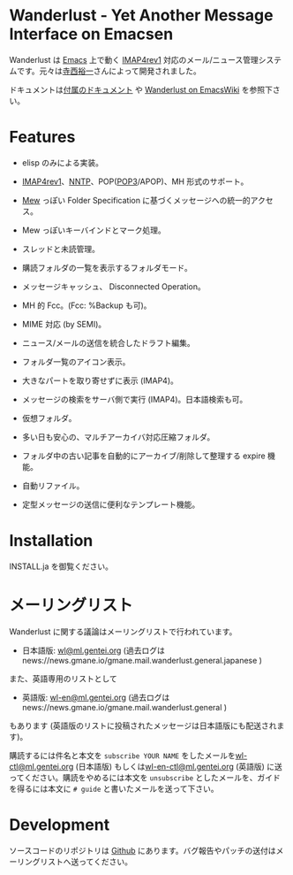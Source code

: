 Wanderlust - Yet Another Message Interface on Emacsen
=====================================================

Wanderlust は [Emacs][2] 上で動く [IMAP4rev1][1] 対応のメール/ニュース管理システムです。元々は[寺西裕一][3]さんによって開発されました。

ドキュメントは[付属のドキュメント][16] や [Wanderlust on EmacsWiki][4] を参照下さい。

Features
========

  * elisp のみによる実装。

  * [IMAP4rev1][5]、[NNTP][6]、POP([POP3][7]/APOP)、MH 形式のサポート。

  * [Mew][8] っぽい Folder Specification に基づくメッセージへの統一的アクセス。

  * Mew っぽいキーバインドとマーク処理。

  * スレッドと未読管理。

  * 購読フォルダの一覧を表示するフォルダモード。

  * メッセージキャッシュ、 Disconnected Operation。

  * MH 的 Fcc。(Fcc: %Backup も可)。

  * MIME 対応 (by SEMI)。

  * ニュース/メールの送信を統合したドラフト編集。

  * フォルダ一覧のアイコン表示。

  * 大きなパートを取り寄せずに表示 (IMAP4)。

  * メッセージの検索をサーバ側で実行 (IMAP4)。日本語検索も可。

  * 仮想フォルダ。

  * 多い日も安心の、マルチアーカイバ対応圧縮フォルダ。

  * フォルダ中の古い記事を自動的にアーカイブ/削除して整理する expire 機能。

  * 自動リファイル。

  * 定型メッセージの送信に便利なテンプレート機能。

Installation
============

INSTALL.ja を御覧ください。 

メーリングリスト
============

Wanderlust に関する議論はメーリングリストで行われています。

  * 日本語版: [wl@ml.gentei.org][11] (過去ログは news://news.gmane.io/gmane.mail.wanderlust.general.japanese )

 また、英語専用のリストとして

  * 英語版: [wl-en@ml.gentei.org][9] (過去ログは news://news.gmane.io/gmane.mail.wanderlust.general )

もあります (英語版のリストに投稿されたメッセージは日本語版にも配送されます)。

購読するには件名と本文を `subscribe YOUR NAME` をしたメールを[wl-ctl@ml.gentei.org][13] (日本語版) もしくは[wl-en-ctl@ml.gentei.org][14] (英語版) に送ってください。購読をやめるには本文を `unsubscribe` としたメールを、ガイドを得るには本文に `# guide` と書いたメールを送って下さい。


Development
===========

ソースコードのリポジトリは [Github][15] にあります。バグ報告やパッチの送付はメーリングリストへ送ってください。


[1]: http://en.wikipedia.org/wiki/Internet_Message_Access_Protocol

[2]: http://www.gnu.org/software/emacs/

[3]: mailto:teranisi@gohome.org

[4]: http://www.emacswiki.org/emacs/WanderLust

[5]: http://tools.ietf.org/html/rfc3501 "M. Crispin, 'INTERNET MESSAGE ACCESS PROTOCOL - VERSION 4rev1', RFC 3501, 2003"

[6]: http://tools.ietf.org/html/rfc977 "B. Kantor and P. Lapsley, 'Network News Transfer Protocol: A Proposed Standard for the Stream-Based Transmission of News', RFC 977, 1986"

[7]: http://tools.ietf.org/html/rfc1939 "J. Myers, M. Rose, 'Post Office Protocol - Version 3', RFC 1939, 1996"

[8]: http://www.mew.org/ "'Mew - Messaging in the Emacs World', (Copyright © 1994-2018 山本和彦)"

[9]: mailto:wl@ml.gentei.org

[11]: wl@ml.gentei.org

[13]: mailto:wl-ctl@ml.gentei.org

[14]: mailto:wl-en-ctl@ml.gentei.org

[15]: https://github.com/wanderlust/wanderlust

[16]: http://wanderlust.github.io/wl-docs/
